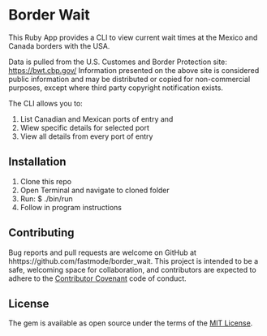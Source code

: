 # Border Wait

This Ruby App provides a CLI to view current wait times at the Mexico and Canada borders with the USA.

Data is pulled from the U.S. Customes and Border Protection site: https://bwt.cbp.gov/
Information presented on the above site is considered public information and may be distributed or copied for non-commercial purposes, except where third party copyright notification exists.

The CLI allows you to:
1. List Canadian and Mexican ports of entry and 
2. Wiew specific details for selected port
3. View all details from every port of entry

## Installation
1. Clone this repo
2. Open Terminal and navigate to cloned folder
3. Run: 
    $ ./bin/run
4. Follow in program instructions

## Contributing
Bug reports and pull requests are welcome on GitHub at hhttps://github.com/fastmode/border_wait. This project is intended to be a safe, welcoming space for collaboration, and contributors are expected to adhere to the [Contributor Covenant](contributor-covenant.org) code of conduct.

## License
The gem is available as open source under the terms of the [MIT License](http://opensource.org/licenses/MIT).

